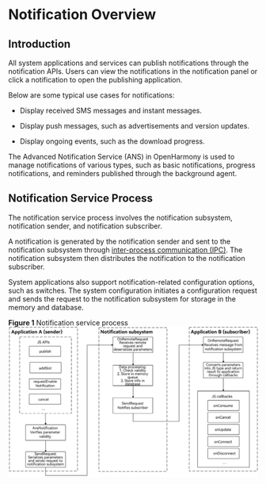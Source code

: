 # Notification Overview


## Introduction

All system applications and services can publish notifications through the notification APIs. Users can view the notifications in the notification panel or click a notification to open the publishing application.

Below are some typical use cases for notifications:

- Display received SMS messages and instant messages.

- Display push messages, such as advertisements and version updates.

- Display ongoing events, such as the download progress.

The Advanced Notification Service (ANS) in OpenHarmony is used to manage notifications of various types, such as basic notifications, progress notifications, and reminders published through the background agent.


## Notification Service Process

The notification service process involves the notification subsystem, notification sender, and notification subscriber.

A notification is generated by the notification sender and sent to the notification subsystem through [inter-process communication (IPC)](../connectivity/ipc-rpc-overview.md). The notification subsystem then distributes the notification to the notification subscriber.

System applications also support notification-related configuration options, such as switches. The system configuration initiates a configuration request and sends the request to the notification subsystem for storage in the memory and database.

**Figure 1** Notification service process 
![en-us_image_0000001466582017](figures/en-us_image_0000001466582017.png)
